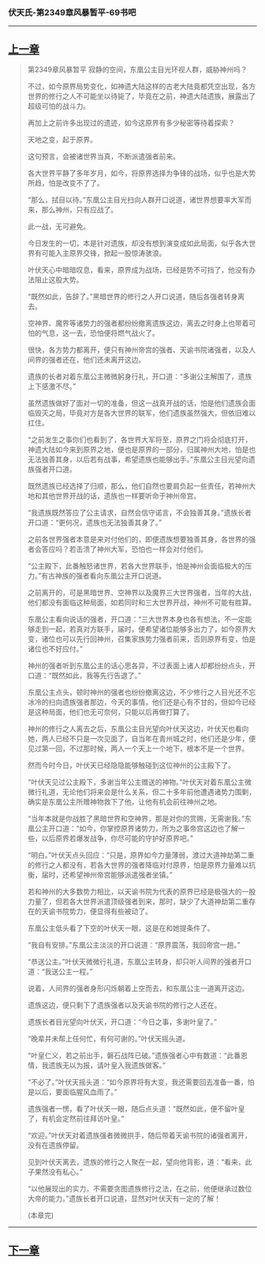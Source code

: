 ### 伏天氏-第2349章风暴暂平-69书吧

--------
[上一章](./db13d6ae15a0f7dde9ef19606c1f47c0.md)
--------


>
>
>
>第2349章风暴暂平
>寂静的空间，东凰公主目光环视人群，威胁神州吗？
>
>不过，如今原界局势变化，如神遗大陆这样的古老大陆竟都凭空出现，各方世界的修行之人不可能坐以待毙了，毕竟在之前，神遗大陆遗族，展露出了超级可怕的战斗力。
>
>再加上之前许多出现过的遗迹，如今这原界有多少秘密等待着探索？
>
>天地之变，起于原界。
>
>这句预言，会被诸世界当真，不断派遣强者前来。
>
>各大世界平静了多年岁月，如今，将原界选择为争锋的战场，似乎也是大势所趋，怕是改变不了了。
>
>“那么，拭目以待。”东凰公主目光扫向人群开口说道，诸世界想要率大军而来，那么神州，只有应战了。
>
>此一战，无可避免。
>
>今日发生的一切，本是针对遗族，却没有想到演变成如此局面，似乎各大世界有可能入主原界交锋，掀起一股惊涛骇浪。
>
>叶伏天心中暗暗叹息，看来，原界成为战场，已经是势不可挡了，他没有办法阻止这股大势。
>
>“既然如此，告辞了。”黑暗世界的修行之人开口说道，随后各强者转身离去。
>
>空神界、魔界等诸势力的强者都纷纷撤离遗族这边，离去之时身上也带着可怕的气息，这一去，恐怕便将燃气战火了。
>
>很快，各方势力都离开，便只有神州帝宫的强者、天谕书院诸强者，以及人间界的强者还在，他们还未离开这边。
>
>遗族的长者对着东凰公主微微躬身行礼，开口道：“多谢公主解围了，遗族上下感激不尽。”
>
>虽然遗族做好了面对一切的准备，但这一战真开战的话，怕是他们遗族会面临毁灭之局，毕竟对方是各大世界的联军，他们遗族虽然强大，但依旧难以扛住。
>
>“之前发生之事你们也看到了，各世界大军将至，原界之门将会彻底打开，神遗大陆如今来到原界之地，便也是原界的一部分，归属神州大地，怕是也无法独善其身，以后若有战事，希望遗族也能够出手。”东凰公主目光望向遗族强者开口道。
>
>既然遗族已经选择了归顺，那么，他们自然也要肩负起一些责任，若神州大地和其他世界开战的话，遗族也一样要听命于神州帝宫。
>
>“我遗族既然答应了公主请求，自然会信守诺言，不会独善其身。”遗族长者开口道：“更何况，遗族也无法独善其身了。”
>
>之前各世界强者本意是来对付他们的，即便遗族想要独善其身，各世界的强者会答应吗？若击溃了神州大军，恐怕也一样会对付他们。
>
>“公主殿下，此番触怒诸世界，若各大世界联手，怕是神州会面临极大的压力。”有古神族的强者看向东凰公主开口说道。
>
>之前离开的，可是黑暗世界、空神界以及魔界三大世界强者，当年的大战，他们都没有面临这种局面，如若同时和三大世界开战，神州不可能有胜算。
>
>东凰公主看向说话的强者，开口道：“三大世界本身也各有想法，不一定能够走到一起，若真对方联手，届时，便希望诸位能够多出力了，如今原界大变，诸位也可以先行回神州，召集家族势力强者前来，否则原界有变，怕是诸位也不好应付。”
>
>神州的强者听到东凰公主的话心思各异，不过表面上诸人却都纷纷点头，开口道：“既然如此，我等先行告退了。”
>
>东凰公主点头，顿时神州的强者也纷纷撤离这边，不少修行之人目光还不忘冰冷的扫向遗族强者那边，今天的事情，他们还是心有不甘的，但如今已经是这种局面，他们也无可奈何，只能以后再做打算了。
>
>神州的修行之人离去之后，东凰公主目光望向叶伏天这边，叶伏天也看向她，两人已经不只是一次见面了，自当年在青州城之时，他们还是少年，便见过第一回，不过那时候，两人一个天上一个地下，根本不是一个世界。
>
>然而今时今日，叶伏天已经隐隐能够触碰到这位神州的公主殿下了。
>
>“叶伏天见过公主殿下，多谢当年公主赠送的神物。”叶伏天对着东凰公主微微行礼道，无论他们将来会是什么关系，但二十多年前他遭遇诸势力围剿，确实是东凰公主所赠神物救下了他，让他有机会前往神州之地。
>
>“当年本就是你战胜了黑暗世界和空神界，那是对你的赏赐，无需谢我。”东凰公主开口道：“如今，你掌控原界诸势力，所为之事帝宫这边也了解一些，以后原界若爆发战争，你尽可能的守护好原界吧。”
>
>“明白。”叶伏天点头回应：“只是，原界如今力量薄弱，渡过大道神劫第二重的修行之人都没有，若各大世界的强者降临对付原界，怕是原界力量难以抗衡，届时，还希望神州帝宫能够派遣强者坐镇。”
>
>若和神州的大多数势力相比，以天谕书院为代表的原界已经是极强大的一股力量了，但若各大世界派遣顶级强者到来，那时，缺少了大道神劫第二重存在的天谕书院势力，便显得有些被动了。
>
>东凰公主低头看了下空的叶伏天一眼，这是在和她提条件了。
>
>“我自有安排。”东凰公主淡淡的开口说道：“原界震荡，我回帝宫一趟。”
>
>“恭送公主。”叶伏天微微行礼道，东凰公主转身，却只听人间界的强者开口道：“我送公主一程。”
>
>说着，人间界的强者身形闪烁朝着上空而去，和东凰公主一道离开这边。
>
>遗族这边，便只剩下了遗族强者以及天谕书院的修行之人还在。
>
>遗族长者目光望向叶伏天，开口道：“今日之事，多谢叶皇了。”
>
>“晚辈并未帮上任何忙，有何可谢的。”叶伏天摇头道。
>
>“叶皇仁义，若之前出手，磐石战阵已破。”遗族强者心中有数道：“此番恩情，我遗族无以为报，请叶皇入我遗族做客。”
>
>“不必了。”叶伏天摇头道：“如今原界将有大变，我还需要回去准备一番，怕是以后，要面临腥风血雨了。”
>
>遗族强者一愣，看了叶伏天一眼，随后点头道：“既然如此，便不留叶皇了，有机会定然前往拜访叶皇。”
>
>“欢迎。”叶伏天对着遗族强者微微拱手，随后带着天谕书院的诸强者离开，没有在遗族停留。
>
>见到叶伏天离去，遗族的修行之人聚在一起，望向他背影，道：“看来，此子果然没有私心。”
>
>“以他展现出的实力，不需要贪图遗族修行之法，在之前，他便继承过数位大帝的能力。”遗族长者开口说道，显然对叶伏天有一定的了解！
>
>(本章完)
>
>

--------
[下一章](./3d658f604d8641e8d9c49b92a63b1144.md)
--------
